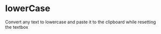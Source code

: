 # lowerCase
 Convert any text to lowercase and paste it to the clipboard while resetting the textbox 

